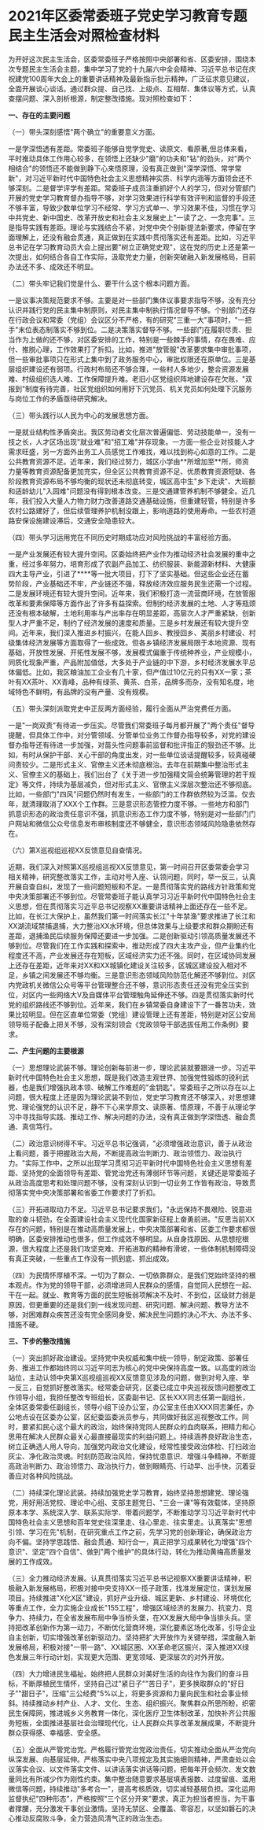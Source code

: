 # 2021年区委常委班子党史学习教育专题民主生活会对照检查材料

为开好这次民主生活会，区委常委班子严格按照中央部署和省、区委安排，围绕本次专题民主生活会主题，集中学习了党的十九届六中全会精神、习近平总书记在庆祝建党100周年大会上的重要讲话精神及最新指示批示精神，广泛征求意见建议，全面开展谈心谈话。通过群众提、自己找、上级点、互相帮、集体议等方式，认真查摆问题、深入剖析根源，制定整改措施。现对照检查如下：

**一、存在的主要问题**

（一）带头深刻感悟"两个确立"的重要意义方面。

一是学深悟透有差距。常委班子能够自觉学党史、读原文、看原著,但总体来看，平时推动具体工作用心较多，在领悟上还缺少"磨"的功夫和"钻"的劲头，对"两个相结合"的领悟还不能做到静下心来悟原理，没有真正做到"深学深悟、常学常新"，对习近平新时代中国特色社会主义思想精神实质、科学内涵等方面领会还不够深刻。二是督学评学有差距。常委班子成员注重抓好个人的学习，但对分管部门开展的党史学习教育督办指导不够，对学习效果进行科学有效评判和监督的手段还不够丰富，导致少数单位学习不经常、学习方式单一、学习效果不佳，习惯在学习中共党史、新中国史、改革开放史和社会主义发展史上"一读了之、一念完事"。三是指导实践有差距。理论与实践结合不紧，对党中央个别新提法新要求，停留在字面理解上，还没有融会贯通，真正做到在实践中贯彻落实还有差距。比如，习近平总书记在学习教育动员大会上提出要"树立正确党史观"，这在党的历史上还是第一次提出，如何结合各自工作实际，汲取党史力量，创新突破融入新发展格局，目前办法还不多、成效还不明显。

（二）带头牢记我们觉是什么、要干什么这个根本问题方面。

一是议事决策规范要求不够。主要是对一些部门集体议事要求指导不够，没有充分认识并践行党的民主集中制原则，对民主集中制执行情况督导不够。个别部门还存在行政会议和常委（党组）会议区分不严格，有的研究"三重一大"事项时，"一把手"末位表态制落实不够到位。二是决策落实督导不够。一些部门在履职尽责、担当作为上做的还不够，对区委安排的工作，特别是一些棘手的事情，存在畏难、应付、推脱心理，工作效果打了折扣。比如，推进"放管服"改革要求集中审批事项，但一些审批事项只在形式上集中到了政务服务中心，审批权限还在原单位。三是基层组织建设还有弱项。行政村布局还不够合理，一些村人多地少，整合资源发展难、村级组织选人难、工作保障提升难。老旧小区党组织阵地建设存在欠账，"双报到"制度有待完善，社区党组织如何用好下沉党员、机关党员如何处理下沉服务与岗位工作的矛盾亟待研究解决。

（三）带头践行以人民为中心的发展思想方面。

一是就业结构性矛盾突出。我区劳动者文化层次普遍偏低、劳动技能单一，没有一技之长，人才区场出现"就业难"和"招工难"并存现象。一方面一些企业对技能人才需求旺盛，另一方面外出务工人员感觉工作难找，难以找到称心如意的工作。二是公共教育资源不足。近年来，我们经过努力，城区小学由\*\*所增加至\*\*所，师资力量等教育资源配备更加充实，但全区公共教育资源不足、优质教育资源短缺、各阶段教育资源布局不够均衡的现状还未彻底转变，城区高中生"乡下走读"、大班额和适龄幼儿"入园难"问题没有得到根本改变。三是交通建管养机制不够健全。近几年，我们投入大量人力物力财力改善道路交通基础设施，但重建轻管，特别是许多农村公路建好了，但后续管理养护机制没跟上，影响道路的使用寿命。一些农村道路安保设施建设滞后，交通安全隐患较大。

（四）带头学习运用党在不同历史时期成功应对风险挑战的丰富经验方面。

一是产业发展还有较大提升空间。区委始终把产业作为推动经济社会发展的重中之重，经过多年努力，培育形成了农副产品加工、纺织服装、新能源新材料、大健康四大主导产业，引进了\*\*\*\*等一批大项目，打下了坚实基础。但这些企业还在蓄势阶段，产业基础还不牢，产业链还不强，释放经济效应服务民生还需一个过程。二是发展环境还有较大提升空间。近年来，我们积极打造一流营商环境，在放管服改革和要素保障等方面作出了许多有益探索。但制约经济发展的土地、人才等瓶颈还没有根本破解，土地利用率与产出率存在明显差距，高层次人才严重紧缺，创新型人才严重不足，制约了经济发展的速度和质量。三是乡村发展还有较大提升空间。近年来，我们深入推进乡村振兴，在能人回乡、教授回乡、美丽乡村建设、村级集体经济发展等方面取得了一些成效。但各乡镇经济发展局限于本地资源、现有基础，开放性发展、开拓性发展不够，发展模式偏重于传统种养业，产业规模小，同质化现象严重，产品附加值低，大多处于产业链的中下游，乡村经济发展水平总体偏低。比如，我区粮油加工企业有几十家，但产值过10亿元的只有XX一家；茶叶有XX茶叶、XX青峰，品种有绿茶、黄茶、白茶，品牌多而杂，没有知名度，地域特色不鲜明，有品牌的没有产量、没有规模。

（五）带头深刻派取党史中正反两方面经验，履行全面从严治党费任方面。

一是"一岗双责"有待进一步压实。尽管我们常委班子每月都开展了"两个责任"督导提醒，但具体工作中，对分管领域、分管单位业务工作督办指导较多，对党的建设督办指导还有待进一步加强，对苗头性问题事前监督和批评指正的狠劲还不够。比如，有时从保护干部、关心干部的角度出发，对一些单位谈话提醒较多，较真碰硬问责较少。二是形式主义、官僚主义还未彻底根治。去年在前期集中整治形式主义、官僚主义的基础上，我们出台了《关于进一步加强精文简会统筹管理的若干规定》等文件，持续为基层减负，但对形式主义、官僚主义深层次整治还不够彻底。比如，一些部门"四风"问题仍然时有发生，一些部门的工作群依然较为泛滥。仅去年，就清理取消了XXX个工作群。三是意识形态管控力度不够。一些地方和部门抓意识形态的政治责任意识不强，抓意识形态工作力度不够，特别是对一些部门门户网站和微信公众号信息发布审核制度还不够健全，意识形态领域风险隐患依然存在。

（六）第X巡视组巡视XX反馈意见自查情况。

近期，我们深入对照第X巡视组巡视XX反馈意见，第一时间召开区委常委会学习相关精神，研究整改落实工作，主动对号入座、认领问题，同时，举一反三，认真开展自查自纠，发现了一些问题短板和不足。一是贯彻落实党的路线方针政策和党中央决策部署还不够到位。尽管常委班子能认真学习习近平新时代中国特色社会主义思想，但在贯彻落实习近平总书记视察XX重要讲话精神上面还存在一些不足。比如，在长江大保护上，虽然我们第一时间落实长江"十年禁渔"要求推进了长江和XX湖流域禁捕退捕，大力整治XX水环境，但总体效果与上级要求和群众期盼还有差距，退捕渔民后续服务保障还要进一步加强。二是创新驱动引领高质量发展还不够到位。尽管我们在工作实践和探索中，推动形成了四大主攻产业，但产业集约化程度还不高，产业发展还存在短板，区域经济实力还不强。同时，在区域协同发展上还存在差距，近年来对XX和XX城镇化建设关注较多，区城区建设投入相对不足，乡镇之间发展还不够均衡。三是意识形态领域风险防范化解还不够到位。对区内党政机关微信公众号等平台管理整合还不够，意识形态责任还没有完全压实到位，对区内一些网络大V及自媒体平台管理触角延伸还不够。四是贯彻落实新时代党的组织路线还不够到位。近年来，我们在乡镇常委自身建设下了一番苦功夫，效果比较明显。但在区直单位常委（党组）建设管理上还有差距，特别是对区公安局领导班子配备上把关不够，没有深刻领会《党政领导干部选拔任用工作条例》要求。

**二、产生问题的主要根源**

（一）思想理论武装不够。理论创新每前进一步，理论武装就要跟进一步。习近平新时代中国特色社会主义思想，既是我们改造主观世界、加强党性锻炼的锐利武器，也是我们增强执政本领、破解工作难题的"金钥匙"。常委班子之所以存在以上问题，很大程度上还是因为理论武装不到位，党史学习教育还不够深入，对思想建党、理论强党的认识不足，静不下心来学原文、读原著、悟原理，不善于从理论学习中寻找指导实践、推动工作、解决问题的办法，没有真正做到学深悟透、融会贯通、真信笃行。

（二）政治意识树得不牢。习近平总书记强调，"必须增强政治意识，善于从政治上看问题，善于把握政治大局，不断提高政治判断力、政治领悟力、政治执行力。"实际工作中，之所以出现学习贯彻习近平新时代中国特色社会主义思想有差距、坚持党的全面领导有差距、管党治党还有薄弱环节等问题，关键还是常委班子从政治高度思考和处理问题不够，没有深刻认识到一切业务工作皆有政治，导致贯彻落实党中央决策部署和省委工作要求打了折扣。

（三）开拓进取动力不足。习近平总书记要求我们，"永远保持不畏艰险、锐意进取的奋斗韧劲，在全面建设社会主义现代化国家新征程上奋勇前进。"反思当前XX存在的问题，特别是在推动高质量发展上，中央决策部署和省、区委工作要求都很明确，区委安排推动也很多，但工作成效不够明显。从自身找原因、从思想挖根源，很大程度上还是我们攻坚克难、开拓进取的精神有滑坡，一些体制机制障碍没有真正突破，一些重点工作没有一抓到底、抓出成效。

（四）为民情怀厚植不深。一切为了群众、一切依靠群众，是我们党始终坚持的根本观点。作为党的领导干部，必须增进同人民群众的感情，自觉同人民想在一起、干在一起。就业、教育等方面的民生短板弱项解决不及时、不到位，区级财力弱是原因，但更重要的还是我们到一线发现问题、研究问题、解决问题、教导方法不够，对困难群众疾苦还没有完全感同身受，解决民生问题的决心不大、办法不多、措施不硬。

**三、下步的整改措施**

（一）突出抓好政治建设。坚持党中央权威和集中统一领导，制定政策、部署任务、推进工作都始终同以习近平同志为核心的党中央保持高度一致。以高度的政治站位，主动认领中央第X巡视组巡视XX反馈意见涉及的问题，做到对号入座、举一反三，自觉抓好整改落实。经常委会研究，区委已成立中央巡视反馈问题整改工作领导小组，我担任整改专班组长，区委副书记、区长XXX同志任第一副组长，全体区委常委任副组长，领导小组下设办公室，办公室主任由XXXX同志兼任，办公地点设在区委办公室，区纪委监委派员参与，共同做好我区巡视整改工作。同时，要紧扣民心这个最大的政治，始终保持党同人民群众的血肉联系，把精力和心思用在解决人民群众最关心最直接最现实的利益问题上。持续涵养良好政治生态，树立正确选人用人导向，加强党内政治文化建设，经常性接受政治体检、打扫政治灰尘、净化政治灵魂。时刻防范政治风险，保持忧患意识、增强斗争精神，不断提高政治判断力、政治领悟力、政治执行力，做到眼睛亮、行动早、出手快，沉着妥善应对各种风险挑战。

（二）持续深化理论武装。持续加强党史学习教育，始终坚持思想建党、理论强党，用好用活党校、理论中心组、支部主题党日、"三会一课"等有效载体，坚持原原本本学、系统深入学、联系实际学、带着问题学，不断推动学习习近平新时代中国特色社会主义思想和百年党史往深里走、往心里走、往实里走。认真落实"思想引领、学习在先"机制，在研究重点工作之前，先学习党的创新理论，确保政治方向不偏。坚持学思践悟、融会贯通、知行合一，真正把学习成果转化为增强"四个意识"、坚定"四个自信"、做到"两个维护"的具体行动，转化为推动黄梅高质量发展的工作成效。

（三）全力推动经济发展。认真贯彻落实习近平总书记视察XX重要讲话精神，积极融入新发展格局，积极对接中央支持XX一揽子政策，找准发展定位，谋划发展项目。持续推进"X化X区"建设，抓好产业升级、城区更新、乡村建设、环境优化等重点工作，全力实施企业成长"155工程"，增强区域经济的发展力、抗变力、竞争力、持续力，在全省发展布局中争当桥头堡，在XX发展大局中争当排头兵。坚持把改革创新作为第一动力，不断优化营商环境，深化要素区场化改革，引导企业自主创新，切实增强改革创新驱动力。坚持把扩大开放作为关键举措，深度融入新发展格局，积极对接"一带一路"、XX城区圈、XX革命老区振兴，深入推进XX绿色发展三年行动计划，实现更大范围、更宽领域、更深层次的对外开放。

（四）大力增进民生福祉。始终把人民群众对美好生活的向往作为我们的奋斗目标，不断厚植民生情怀，坚持自己过"紧日子""苦日子"，更多换取群众的"好日子""甜日子"，压缩"三公经费"5%以上，将更多资源和力量向民生和社会事业倾斜。持续推动乡村产业、人才、文化、生态、组织振兴。聚焦群众所思所盼，织密民生保障网，推进城乡义务教育一体化，深化医疗卫生体制改革，加快补齐公共服务短板，全面推进基层社会治理现代化，让人民群众共享改革发展成果，不断提升群众获得感、幸福感、安全感。

（五）全面从严管党治党。严格履行管党治党政治责任，切实推动全面从严治党向纵深发展、向基层延伸。严格落实中央八项规定及其实施细则精神，严肃查处以会议落实会议、以文件落实文件、以讲话落实讲话等问题，把每年开会频次、发文数量同比有所减少作为刚性约束。集中整治随意要求基层填表报数、过度留痕、滥用微信等问题，持续推动"多考合一"，提高考核质效，切实减轻基层负担。深化运用监督执纪"四种形态"，严格按照"三个区分开来"要求，真正为担当者担当，为干事者撑腰，充分激发干事创业激情。坚持无禁区、全覆盖、零容忍，以坚如磐石的决心推动反腐败斗争，全力营造风清气正的政治生态。
